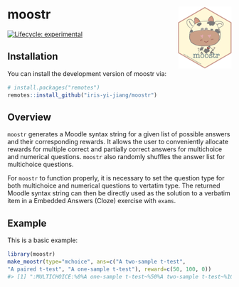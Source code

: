 
<!-- README.md is generated from README.Rmd. Please edit that file -->

# moostr <a href="https://iris-yi-jiang.github.io/moostr/"><img src="man/figures/logo.png" align="right" height="139" /></a>

<!-- badges: start -->

[![Lifecycle:
experimental](https://img.shields.io/badge/lifecycle-experimental-orange.svg)](https://lifecycle.r-lib.org/articles/stages.html#experimental)
<!-- badges: end -->

## Installation

You can install the development version of moostr via:

``` r
# install.packages("remotes")
remotes::install_github("iris-yi-jiang/moostr")
```

## Overview

`moostr` generates a Moodle syntax string for a given list of possible
answers and their corresponding rewards. It allows the user to
conveniently allocate rewards for multiple correct and partially correct
answers for multichoice and numerical questions. `moostr` also randomly
shuffles the answer list for multichoice questions.

For `moostr` to function properly, it is necessary to set the question
type for both multichoice and numerical questions to vertatim type. The
returned Moodle syntax string can then be directly used as the solution
to a verbatim item in a Embedded Answers (Cloze) exercise with `exams`.

## Example

This is a basic example:

``` r
library(moostr)
make_moostr(type="mchoice", ans=c("A two-sample t-test",
"A paired t-test", "A one-sample t-test"), reward=c(50, 100, 0))
#> [1] ":MULTICHOICE:%0%A one-sample t-test~%50%A two-sample t-test~%100%A paired t-test"
```
